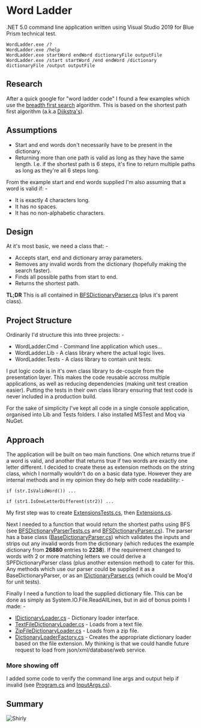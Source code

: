 # Word Ladder
.NET 5.0 command line application written using Visual Studio 2019 for Blue Prism technical test.
```
WordLadder.exe /?
WordLadder.exe /help
WordLadder.exe startWord endWord dictionaryFile outputFile
WordLadder.exe /start startWord /end endWord /dictionary dictionaryFile /output outputFile
```

## Research
After a quick google for "word ladder code" I found a few examples which use the [breadth first search](https://en.wikipedia.org/wiki/Breadth-first_search) algorithm. This is based on the shortest path first algorithm (a.k.a [Dijkstra's](https://en.wikipedia.org/wiki/Dijkstra%27s_algorithm)).

## Assumptions
* Start and end words don't necessarily have to be present in the dictionary.
* Returning more than one path is valid as long as they have the same length. I.e. if the shortest path is 6 steps, it's fine to return multiple paths as long as they're all 6 steps long.

From the example start and end words supplied I'm also assuming that a word is valid if: -
* It is exactly 4 characters long.
* It has no spaces.
* It has no non-alphabetic characters.

## Design
At it's most basic, we need a class that: -
* Accepts start, end and dictionary array parameters.
* Removes any invalid words from the dictionary (hopefully making the search faster).
* Finds all possible paths from start to end.
* Returns the shortest path.

**TL;DR** This is all contained in [BFSDictionaryParser.cs](WordLadder/Lib/DictionaryParser/BFSDictionaryParser.cs) (plus it's parent class).

## Project Structure
Ordinarily I'd structure this into three projects: -
* WordLadder.Cmd - Command line application which uses...
* WordLadder.Lib - A class library where the actual logic lives.
* WordLadder.Tests - A class library to contain unit tests.

I put logic code is in it's own class library to de-couple from the presentation layer. This makes the code reusable accross multiple applications, as well as reducing dependencies (making unit test creation easier). Putting the tests in their own class library ensuring that test code is never included in a production build.

For the sake of simplicity I've kept all code in a single console application, organised into Lib and Tests folders. I also installed MSTest and Moq via NuGet.

## Approach
The application will be built on two main functions. One which returns true if a word is valid, and another that returns true if two words are exactly one letter different. I decided to create these as extension methods on the string class, which I normally wouldn't do on a basic data type. However they are internal methods and in my opinion they do help with code readability: -
```
if (str.IsValidWord()) ...

if (str1.IsOneLetterDifferent(str2)) ...
```
My first step was to create [ExtensionsTests.cs](WordLadder/Tests/ExtensionsTests.cs), then [Extensions.cs](WordLadder/Lib/Extensions.cs).

Next I needed to a function that would return the shortest paths using BFS (see [BFSDictionaryParserTests.cs](WordLadder/Tests/DictionaryParser/BFSDictionaryParserTests.cs) and [BFSDictionaryParser.cs](WordLadder/Lib/DictionaryParser/BFSDictionaryParser.cs)). The parser has a base class ([BaseDictionaryParser.cs](WordLadder/Lib/DictionaryParser/BaseDictionaryParser.cs)) which validates the inputs and strips out any invalid words from the dictionary  (which reduces the example dictionary from **26880** entries to **2238**). If the requirement changed to words with 2 or more matching letters we could derive a SPFDictionaryParser class (plus another extension method) to cater for this. Any methods which use our parser could be supplied it as a BaseDictionaryParser, or as an [IDictionaryParser.cs](WordLadder/Lib/DictionaryParser/IDictionaryParser.cs) (which could be Moq'd for unit tests).

Finally I need a function to load the supplied dictionary file. This can be done as simply as System.IO.File.ReadAllLines, but in aid of bonus points I made: -
* [IDictionaryLoader.cs](WordLadder/Lib/DictionaryFactory/IDictionaryLoader.cs) - Dictionary loader interface.
* [TextFileDictionaryLoader.cs](WordLadder/Lib/DictionaryFactory/TextFileDictionaryLoader.cs) - Loads from a text file.
* [ZipFileDictionaryLoader.cs](WordLadder/Lib/DictionaryFactory/ZipFileDictionaryLoader.cs) - Loads from a zip file.
* [DictionaryLoaderFactory.cs](WordLadder/Lib/DictionaryFactory/DictionaryLoaderFactory.cs) - Creates the appropriate dictionary loader based on the file extension.
My thinking is that we could handle future request to load from json/xml/database/web service.

### More showing off
I added some code to verify the command line args and output help if invalid (see [Program.cs](WordLadder/Program.cs) and [InputArgs.cs](WordLadder/InputArgs.cs)).

## Summary
![Shirly](https://static.boredpanda.com/blog/wp-content/uploads/2019/05/airplane-movie-funny-moments-fb15-png__700.jpg)
